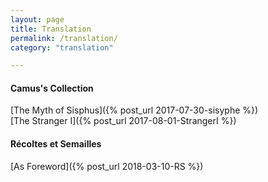 ```yaml
---
layout: page
title: Translation
permalink: /translation/
category: "translation"

---
```


<h4>Camus's Collection</h4>
[The Myth of Sisphus]({% post_url 2017-07-30-sisyphe %})<br />
[The Stranger I]({% post_url 2017-08-01-StrangerI %})<br />

<h4>Récoltes et Semailles</h4>

[As Foreword]({% post_url 2018-03-10-RS %})<br />

